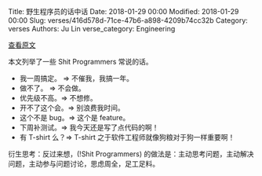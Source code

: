 Title: 野生程序员的话中话
Date: 2018-01-29 00:00
Modified: 2018-01-29 00:00
Slug: verses/416d578d-71ce-47b6-a898-4209b74cc32b
Category: verses
Authors: Ju Lin
verse_category: Engineering

[查看原文](https://hackernoon.com/shit-programmers-say-translated-946849c2fbd4)

本文列举了一些 Shit Programmers 常说的话。

* 我一周搞定。 => 不催我，我搞一年。
* 做不了。 => 不会做。
* 优先级不高。=> 不想修。
* 开不了这个会。=> 别浪费我时间。
* 这个不是 bug。=>  这个是 feature。
* 下周补测试。=> 我今天还是写了点代码的啊！
* 有 T-shirt 么？=> T-shirt 之于软件工程师就像狗粮对于狗一样重要啊！

衍生思考：反过来想，(!Shit Programmers) 的做法是：主动思考问题，主动解决问题，主动参与问题讨论，思虑周全，足工足料。
